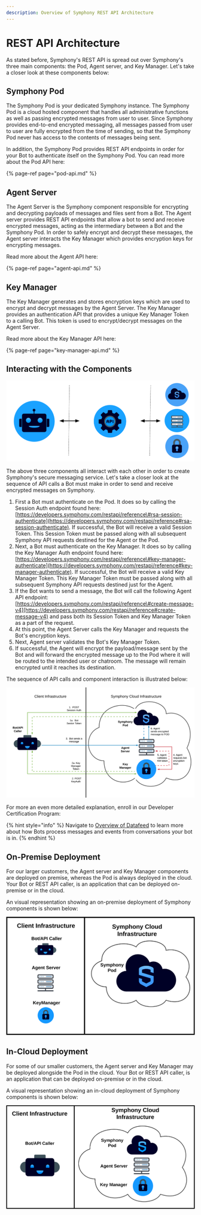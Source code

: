 ```yaml
---
description: Overview of Symphony REST API Architecture
---
```


# REST API Architecture

As stated before, Symphony's REST API is spread out over Symphony's three main components: the Pod, Agent server, and Key Manager. Let's take a closer look at these components below:

## Symphony Pod

The Symphony Pod is your dedicated Symphony instance. The Symphony Pod is a cloud hosted component that handles all administrative functions as well as passing encrypted messages from user to user. Since Symphony provides end-to-end encrypted messaging, all messages passed from user to user are fully encrypted from the time of sending, so that the Symphony Pod never has access to the contents of messages being sent.

In addition, the Symphony Pod provides REST API endpoints in order for your Bot to authenticate itself on the Symphony Pod. You can read more about the Pod API here:

{% page-ref page="pod-api.md" %}

## Agent Server

The Agent Server is the Symphony component responsible for encrypting and decrypting payloads of messages and files sent from a Bot. The Agent server provides REST API endpoints that allow a bot to send and receive encrypted messages, acting as the intermediary between a Bot and the Symphony Pod. In order to safely encrypt and decrypt these messages, the Agent server interacts the Key Manager which provides encryption keys for encrypting messages.

Read more about the Agent API here:

{% page-ref page="agent-api.md" %}

## Key Manager

The Key Manager generates and stores encryption keys which are used to encrypt and decrypt messages by the Agent Server. The Key Manager provides an authentication API that provides a unique Key Manager Token to a calling Bot. This token is used to encrypt/decrypt messages on the Agent Server.

Read more about the Key Manager API here:

{% page-ref page="key-manager-api.md" %}

## Interacting with the Components

![](../../.gitbook/assets/screen-shot-2020-07-02-at-4.32.58-pm%20%281%29.png)

The above three components all interact with each other in order to create Symphony's secure messaging service. Let's take a closer look at the sequence of API calls a Bot must make in order to send and receive encrypted messages on Symphony.

1. First a Bot must authenticate on the Pod.  It does so by calling the Session Auth endpoint found here: [https://developers.symphony.com/restapi/reference\#rsa-session-authenticate](https://developers.symphony.com/restapi/reference#rsa-session-authenticate).  If successful, the Bot will receive a valid Session Token.  This Session Token must be passed along with all subsequent Symphony API requests destined for the Agent or the Pod.  
2. Next, a Bot must authenticate on the Key Manager.  It does so by calling the Key Manager Auth endpoint found here: [https://developers.symphony.com/restapi/reference\#key-manager-authenticate](https://developers.symphony.com/restapi/reference#key-manager-authenticate).  If successful, the Bot will receive a valid Key Manager Token.  This Key Manager Token must be passed along with all subsequent Symphony API requests destined just for the Agent.    
3. If the Bot wants to send a message, the Bot will call the following Agent API endpoint: [https://developers.symphony.com/restapi/reference\#create-message-v4](https://developers.symphony.com/restapi/reference#create-message-v4) and pass both its Session Token and Key Manager Token as a part of the request.
4. At this point, the Agent Server calls the Key Manager and requests the Bot's encryption keys.  
5. Next, Agent server validates the Bot's Key Manager Token.
6. If successful, the Agent will encrypt the payload/message sent by the Bot and will forward the encrypted message up to the Pod where it will be routed to the intended user or chatroom.  The message will remain encrypted until it reaches its destination.

The sequence of API calls and component interaction is illustrated below:

![](../../.gitbook/assets/copy-of-on-prem-bot-auth_workflow.png)

For more an even more detailed explanation, enroll in our Developer Certification Program:

{% hint style="info" %}
Navigate to [Overview of Datafeed]() to learn more about how Bots process messages and events from conversations your bot is in.
{% endhint %}

## On-Premise Deployment

For our larger customers, the Agent server and Key Manager components are deployed on premise, whereas the Pod is always deployed in the cloud. Your Bot or REST API caller, is an application that can be deployed on-premise or in the cloud.

An visual representation showing an on-premise deployment of Symphony components is shown below:

![](../../.gitbook/assets/screen-shot-2020-07-02-at-4.25.55-pm.png)

## In-Cloud Deployment

For some of our smaller customers, the Agent server and Key Manager may be deployed alongside the Pod in the cloud. Your Bot or REST API caller, is an application that can be deployed on-premise or in the cloud.

A visual representation showing an in-cloud deployment of Symphony components is shown below:

![](../../.gitbook/assets/screen-shot-2020-07-02-at-4.40.33-pm.png)

